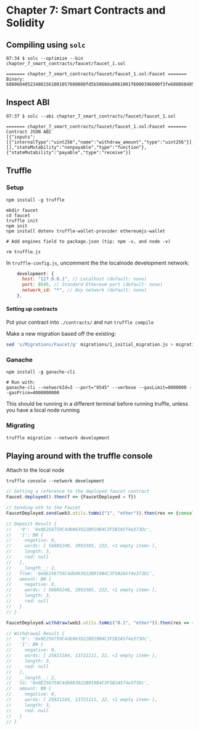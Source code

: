 # Chapter 7: Smart Contracts and Solidity

## Compiling using `solc`


```console
07:34 $ solc --optimize --bin chapter_7_smart_contracts/faucet/faucet_1.sol 

======= chapter_7_smart_contracts/faucet/faucet_1.sol:Faucet =======
Binary:
608060405234801561001057600080fd5b5060da8061001f6000396000f3fe60806040526004361060205760003560e01c80632e1a7d4d14602b57600080fd5b36602657005b600080fd5b348015603657600080fd5b5060466042366004608c565b6048565b005b67016345785d8a0000811115605c57600080fd5b604051339082156108fc029083906000818181858888f193505050501580156088573d6000803e3d6000fd5b5050565b600060208284031215609d57600080fd5b503591905056fea26469706673582212209f79e53b1620930b0d0cadcce7a93bbb9b0a158609c79ca1863bf5e74a68e65664736f6c634300080a0033
```

## Inspect ABI

```console
07:37 $ solc --abi chapter_7_smart_contracts/faucet/faucet_1.sol 

======= chapter_7_smart_contracts/faucet/faucet_1.sol:Faucet =======
Contract JSON ABI
[{"inputs":[{"internalType":"uint256","name":"withdraw_amount","type":"uint256"}],"name":"withdraw","outputs":[],"stateMutability":"nonpayable","type":"function"},{"stateMutability":"payable","type":"receive"}]
```

## Truffle

### Setup

```console
npm install -g truffle

mkdir faucet
cd faucet
truffle init
npm init
npm install dotenv truffle-wallet-provider ethereumjs-wallet

# Add engines field to package.json (tip: npm -v, and node -v)

rm truffle.js

```

In `truffle-config.js`, uncomment the the localnode development network:

```js
    development: {
      host: "127.0.0.1", // Localhost (default: none)
      port: 8545, // Standard Ethereum port (default: none)
      network_id: "*", // Any network (default: none)
    },
```

#### Setting up contracts

Put your contract into `./contracts/` and run `truffle compile`

Make a new migration based off the existing:

```sh
sed 's/Migrations/Faucet/g' migrations/1_initial_migration.js > migrations/2_deploy_contracts.js
```

### Ganache

```
npm install -g ganache-cli

# Run with:
ganache-cli --networkId=3 --port="8545" --verbose --gasLimit=8000000 --gasPrice=4000000000
```

This should be running in a different terminal before running truffle, unless you have a local node running

### Migrating

```console
truffle migration --network development
```

## Playing around with the truffle console

Attach to the local node

```console
truffle console --network development
```

```js
// Getting a reference to the deployed faucet contract
Faucet.deployed().then(f => {FaucetDeployed = f})

// Sending eth to the Faucet
FaucetDeployed.send(web3.utils.toWei("1", "ether")).then(res => {console.log(res.logs[0].event, res.logs[0].args)})

// Deposit Result {
//   '0': '0x0E256759C4db963922B919B4C3F5B2A5f4e373Dc',
//   '1': BN {
//     negative: 0,
//     words: [ 56885248, 2993385, 222, <1 empty item> ],
//     length: 3,
//     red: null
//   },
//   __length__: 2,
//   from: '0x0E256759C4db963922B919B4C3F5B2A5f4e373Dc',
//   amount: BN {
//     negative: 0,
//     words: [ 56885248, 2993385, 222, <1 empty item> ],
//     length: 3,
//     red: null
//   }
// }

FaucetDeployed.withdraw(web3.utils.toWei("0.1", "ether")).then(res => {console.log(res.logs[0].event, res.logs[0].args)})

// Withdrawal Result {
//   '0': '0x0E256759C4db963922B919B4C3F5B2A5f4e373Dc',
//   '1': BN {
//     negative: 0,
//     words: [ 25821184, 13721111, 22, <1 empty item> ],
//     length: 3,
//     red: null
//   },
//   __length__: 2,
//   to: '0x0E256759C4db963922B919B4C3F5B2A5f4e373Dc',
//   amount: BN {
//     negative: 0,
//     words: [ 25821184, 13721111, 22, <1 empty item> ],
//     length: 3,
//     red: null
//   }
// }

```

